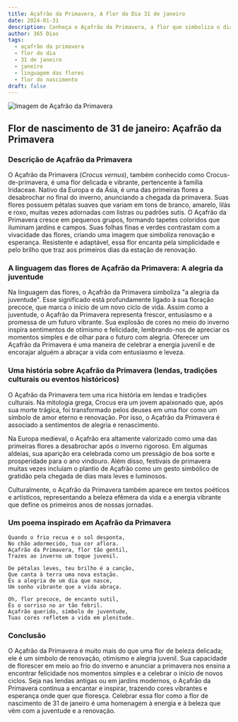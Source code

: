 ```yaml
---
title: Açafrão da Primavera, A Flor do Dia 31 de janeiro
date: 2024-01-31
description: Conheça o Açafrão da Primavera, a flor que simboliza o dia 31 de janeiro e seu significado 'A alegria da juventude'. Explore a beleza e o simbolismo desta flor encantadora.
author: 365 Dias
tags:
  - açafrão da primavera
  - flor do dia
  - 31 de janeiro
  - janeiro
  - linguagem das flores
  - flor do nascimento
draft: false
---
```


![Imagem de Açafrão da Primavera](https://cdn.pixabay.com/photo/2020/03/30/15/21/crocus-4984558_1280.jpg#center)

## Flor de nascimento de 31 de janeiro: Açafrão da Primavera

### Descrição de Açafrão da Primavera

O Açafrão da Primavera (_Crocus vernus_), também conhecido como Crocus-de-primavera, é uma flor delicada e vibrante, pertencente à família Iridaceae. Nativo da Europa e da Ásia, é uma das primeiras flores a desabrochar no final do inverno, anunciando a chegada da primavera. Suas flores possuem pétalas suaves que variam em tons de branco, amarelo, lilás e roxo, muitas vezes adornadas com listras ou padrões sutis. O Açafrão da Primavera cresce em pequenos grupos, formando tapetes coloridos que iluminam jardins e campos. Suas folhas finas e verdes contrastam com a vivacidade das flores, criando uma imagem que simboliza renovação e esperança. Resistente e adaptável, essa flor encanta pela simplicidade e pelo brilho que traz aos primeiros dias da estação de renovação.

### A linguagem das flores de Açafrão da Primavera: A alegria da juventude

Na linguagem das flores, o Açafrão da Primavera simboliza "a alegria da juventude". Esse significado está profundamente ligado à sua floração precoce, que marca o início de um novo ciclo de vida. Assim como a juventude, o Açafrão da Primavera representa frescor, entusiasmo e a promessa de um futuro vibrante. Sua explosão de cores no meio do inverno inspira sentimentos de otimismo e felicidade, lembrando-nos de apreciar os momentos simples e de olhar para o futuro com alegria. Oferecer um Açafrão da Primavera é uma maneira de celebrar a energia juvenil e de encorajar alguém a abraçar a vida com entusiasmo e leveza.

### Uma história sobre Açafrão da Primavera (lendas, tradições culturais ou eventos históricos)

O Açafrão da Primavera tem uma rica história em lendas e tradições culturais. Na mitologia grega, Crocus era um jovem apaixonado que, após sua morte trágica, foi transformado pelos deuses em uma flor como um símbolo de amor eterno e renovação. Por isso, o Açafrão da Primavera é associado a sentimentos de alegria e renascimento.

Na Europa medieval, o Açafrão era altamente valorizado como uma das primeiras flores a desabrochar após o inverno rigoroso. Em algumas aldeias, sua aparição era celebrada como um presságio de boa sorte e prosperidade para o ano vindouro. Além disso, festivais de primavera muitas vezes incluíam o plantio de Açafrão como um gesto simbólico de gratidão pela chegada de dias mais leves e luminosos.

Culturalmente, o Açafrão da Primavera também aparece em textos poéticos e artísticos, representando a beleza efêmera da vida e a energia vibrante que define os primeiros anos de nossas jornadas.

### Um poema inspirado em Açafrão da Primavera

```
Quando o frio recua e o sol desponta,  
No chão adormecido, tua cor aflora.  
Açafrão da Primavera, flor tão gentil,  
Trazes ao inverno um toque juvenil.  

De pétalas leves, teu brilho é a canção,  
Que canta à terra uma nova estação.  
És a alegria de um dia que nasce,  
Um sonho vibrante que a vida abraça.  

Oh, flor precoce, de encanto sutil,  
És o sorriso no ar tão febril.  
Açafrão querido, símbolo de juventude,  
Tuas cores refletem a vida em plenitude.
```

### Conclusão

O Açafrão da Primavera é muito mais do que uma flor de beleza delicada; ele é um símbolo de renovação, otimismo e alegria juvenil. Sua capacidade de florescer em meio ao frio do inverno e anunciar a primavera nos ensina a encontrar felicidade nos momentos simples e a celebrar o início de novos ciclos. Seja nas lendas antigas ou em jardins modernos, o Açafrão da Primavera continua a encantar e inspirar, trazendo cores vibrantes e esperança onde quer que floresça. Celebrar essa flor como a flor de nascimento de 31 de janeiro é uma homenagem à energia e à beleza que vêm com a juventude e a renovação.